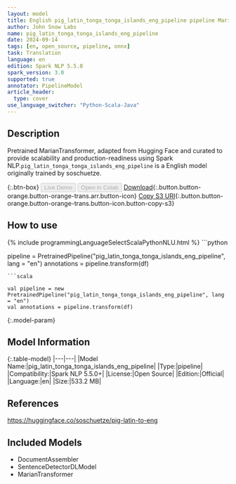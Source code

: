 ```yaml
---
layout: model
title: English pig_latin_tonga_tonga_islands_eng_pipeline pipeline MarianTransformer from soschuetze
author: John Snow Labs
name: pig_latin_tonga_tonga_islands_eng_pipeline
date: 2024-09-14
tags: [en, open_source, pipeline, onnx]
task: Translation
language: en
edition: Spark NLP 5.5.0
spark_version: 3.0
supported: true
annotator: PipelineModel
article_header:
  type: cover
use_language_switcher: "Python-Scala-Java"
---
```


## Description

Pretrained MarianTransformer, adapted from Hugging Face and curated to provide scalability and production-readiness using Spark NLP.`pig_latin_tonga_tonga_islands_eng_pipeline` is a English model originally trained by soschuetze.

{:.btn-box}
<button class="button button-orange" disabled>Live Demo</button>
<button class="button button-orange" disabled>Open in Colab</button>
[Download](https://s3.amazonaws.com/auxdata.johnsnowlabs.com/public/models/pig_latin_tonga_tonga_islands_eng_pipeline_en_5.5.0_3.0_1726350941423.zip){:.button.button-orange.button-orange-trans.arr.button-icon}
[Copy S3 URI](s3://auxdata.johnsnowlabs.com/public/models/pig_latin_tonga_tonga_islands_eng_pipeline_en_5.5.0_3.0_1726350941423.zip){:.button.button-orange.button-orange-trans.button-icon.button-copy-s3}

## How to use



<div class="tabs-box" markdown="1">
{% include programmingLanguageSelectScalaPythonNLU.html %}
```python

pipeline = PretrainedPipeline("pig_latin_tonga_tonga_islands_eng_pipeline", lang = "en")
annotations =  pipeline.transform(df)   

```
```scala

val pipeline = new PretrainedPipeline("pig_latin_tonga_tonga_islands_eng_pipeline", lang = "en")
val annotations = pipeline.transform(df)

```
</div>

{:.model-param}
## Model Information

{:.table-model}
|---|---|
|Model Name:|pig_latin_tonga_tonga_islands_eng_pipeline|
|Type:|pipeline|
|Compatibility:|Spark NLP 5.5.0+|
|License:|Open Source|
|Edition:|Official|
|Language:|en|
|Size:|533.2 MB|

## References

https://huggingface.co/soschuetze/pig-latin-to-eng

## Included Models

- DocumentAssembler
- SentenceDetectorDLModel
- MarianTransformer